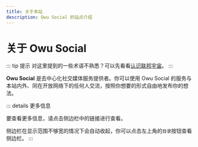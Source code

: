 ```yaml
---
title: 关于本站
description: Owu Social 的站点介绍
---
```


# 关于 Owu Social

::: tip 提示
对这里提到的一些术语不熟悉？可以先看看[认识联邦宇宙](/guide/fediverse.md)。
:::

**Owu Social** 是去中心化社交媒体服务提供者。你可以使用 Owu Social 的服务与本站内外、同在开放网络下的任何人交流，按照你想要的形式自由地发布你的想法。

::: details 更多信息

要查看更多信息，请点击侧边栏中的链接进行查看。

侧边栏在显示范围不够宽的情况下会自动收起，你可以点击左上角的`目录`按钮查看侧边栏。
:::
